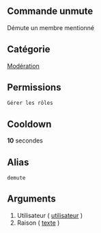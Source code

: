## Commande unmute
Démute un membre mentionné

## Catégorie
[Modération](../categories/moderation.md)

## Permissions
`Gérer les rôles`

## Cooldown
**10** secondes

## Alias
`demute`

## Arguments
1. Utilisateur ( [utilisateur](../others/user.md) )
2. Raison ( [texte](../others/texte.md) )